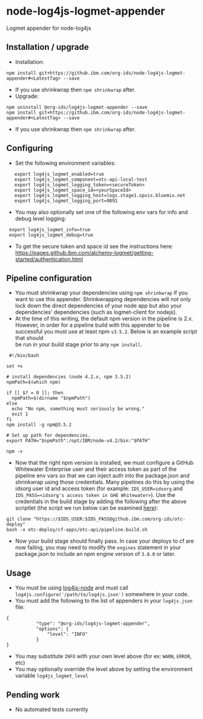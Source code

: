 # node-log4js-logmet-appender
Logmet appender for node-log4js


## Installation / upgrade
* Installation:
```
npm install git+https://github.ibm.com/org-ids/node-log4js-logmet-appender#<LatestTag> --save
```
 * If you use shrinkwrap then `npm shrinkwrap` after.
* Upgrade:

```
npm uninstall @org-ids/log4js-logmet-appender --save
npm install git+https://github.ibm.com/org-ids/node-log4js-logmet-appender#<LatestTag> --save
```
  * If you use shrinkwrap then `npm shrinkwrap` after.

## Configuring
 * Set the following environment variables:

 ```
    export log4js_logmet_enabled=true
    export log4js_logmet_component=otc-api-local-test
    export log4js_logmet_logging_token=<secureToken>
    export log4js_logmet_space_id=<yourSpaceId>
    export log4js_logmet_logging_host=logs.stage1.opvis.bluemix.net
    export log4js_logmet_logging_port=9091
```

 * You may also optionally set one of the following env vars for info and debug level logging:
```
 export log4js_logmet_info=true
 export log4js_logmet_debug=true
```
 * To get the secure token and space id see the instructions here: https://pages.github.ibm.com/alchemy-logmet/getting-started/authentication.html

## Pipeline configuration
* You must shrinkwrap your dependencies using `npm shrinkwrap` if you want
  to use this appender. Shrinkwrapping dependencies will not only lock down the
  direct dependencies of your node app but also your dependencies' dependencies
  (such as logmet-client for nodejs).
* At the time of this writing, the default npm version in the pipeline is 2.x. 
  However, in order for a pipeline build with this appender to be successful 
  you must use at least npm `v3.5.2`. Below is an example script that should  
  be run in your build stage prior to any `npm install`.

 ```
  #!/bin/bash

 set +x

 # install dependencies (node 4.2.x, npm 3.5.2)
 npmPath=$(which npm)

 if [[ $? = 0 ]]; then
   npmPath=$(dirname "$npmPath")
 else
   echo "No npm, something must seriously be wrong."
   exit 1
 fi
 npm install -g npm@3.5.2

 # Set up path for dependencies.
 export PATH="$npmPath":/opt/IBM/node-v4.2/bin:"$PATH"

 npm -v
 ```
* Now that the right npm version is installed, we must configure a GitHub Whitewater
 Enterprise user and their access token as part of the pipeline env vars so that we 
 can inject auth into the package.json and shrinkwrap using those credentials.
 Many pipelines do this by using the idsorg user id and access token (for example:
 `IDS_USER=idsorg` and `IDS_PASS=<idsorg's access token in GHE Whitewater>`). Use
 the credentials in the build stage by adding the following after the above scriptlet 
 (the script we run below can be examined
 [here](https://github.ibm.com/org-ids/otc-deploy/blob/master/cf-apps/common/pipeline.build.sh)):

 ```
 git clone "https://$IDS_USER:$IDS_PASS@github.ibm.com/org-ids/otc-deploy"
 bash -x otc-deploy/cf-apps/otc-api/pipeline.build.sh
 ```
* Now your build stage should finally pass. In case your deploys to cf are now failing,
 you may need to modify the `engines` statement in your package.json to include an npm engine
 version of `3.8.0` or later.

## Usage
 * You must be using [log4js-node](https://github.com/nomiddlename/log4js-node) and must call `log4js.configure('/path/to/log4js.json')`
somewhere in your code.
 * You must add the following to the list of appenders in your `log4js.json` file:

 ```
 {
            "type": "@org-ids/log4js-logmet-appender",
            "options": {
                "level": "INFO"
            }
}
 ```

  * You may substitute `INFO` with your own level above (for ex: `WARN`, `ERROR`, etc)
  * You may optionally override the level above by setting the environment variable `log4js_logmet_level`

## Pending work
 * No automated tests currently
